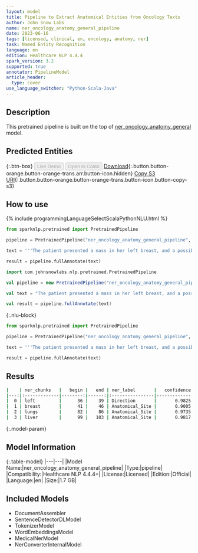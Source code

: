 ```yaml
---
layout: model
title: Pipeline to Extract Anatomical Entities from Oncology Texts
author: John Snow Labs
name: ner_oncology_anatomy_general_pipeline
date: 2023-06-16
tags: [licensed, clinical, en, oncology, anatomy, ner]
task: Named Entity Recognition
language: en
edition: Healthcare NLP 4.4.4
spark_version: 3.2
supported: true
annotator: PipelineModel
article_header:
  type: cover
use_language_switcher: "Python-Scala-Java"
---
```


## Description

This pretrained pipeline is built on the top of [ner_oncology_anatomy_general](https://nlp.johnsnowlabs.com/2022/11/24/ner_oncology_anatomy_general_en.html) model.

## Predicted Entities



{:.btn-box}
<button class="button button-orange" disabled>Live Demo</button>
<button class="button button-orange" disabled>Open in Colab</button>
[Download](https://s3.amazonaws.com/auxdata.johnsnowlabs.com/clinical/models/ner_oncology_anatomy_general_pipeline_en_4.4.4_3.2_1686957627349.zip){:.button.button-orange.button-orange-trans.arr.button-icon.hidden}
[Copy S3 URI](s3://auxdata.johnsnowlabs.com/clinical/models/ner_oncology_anatomy_general_pipeline_en_4.4.4_3.2_1686957627349.zip){:.button.button-orange.button-orange-trans.button-icon.button-copy-s3}

## How to use



<div class="tabs-box" markdown="1">
{% include programmingLanguageSelectScalaPythonNLU.html %}

```python
from sparknlp.pretrained import PretrainedPipeline

pipeline = PretrainedPipeline("ner_oncology_anatomy_general_pipeline", "en", "clinical/models")

text = '''The patient presented a mass in her left breast, and a possible metastasis in her lungs and in her liver.'''

result = pipeline.fullAnnotate(text)
```
```scala
import com.johnsnowlabs.nlp.pretrained.PretrainedPipeline

val pipeline = new PretrainedPipeline("ner_oncology_anatomy_general_pipeline", "en", "clinical/models")

val text = "The patient presented a mass in her left breast, and a possible metastasis in her lungs and in her liver."

val result = pipeline.fullAnnotate(text)
```

{:.nlu-block}
```python
from sparknlp.pretrained import PretrainedPipeline

pipeline = PretrainedPipeline("ner_oncology_anatomy_general_pipeline", "en", "clinical/models")

text = '''The patient presented a mass in her left breast, and a possible metastasis in her lungs and in her liver.'''

result = pipeline.fullAnnotate(text)
```
</div>

## Results

```bash
|    | ner_chunks   |   begin |   end | ner_label       |   confidence |
|---:|:-------------|--------:|------:|:----------------|-------------:|
|  0 | left         |      36 |    39 | Direction       |       0.9825 |
|  1 | breast       |      41 |    46 | Anatomical_Site |       0.9005 |
|  2 | lungs        |      82 |    86 | Anatomical_Site |       0.9735 |
|  3 | liver        |      99 |   103 | Anatomical_Site |       0.9817 |
```

{:.model-param}
## Model Information

{:.table-model}
|---|---|
|Model Name:|ner_oncology_anatomy_general_pipeline|
|Type:|pipeline|
|Compatibility:|Healthcare NLP 4.4.4+|
|License:|Licensed|
|Edition:|Official|
|Language:|en|
|Size:|1.7 GB|

## Included Models

- DocumentAssembler
- SentenceDetectorDLModel
- TokenizerModel
- WordEmbeddingsModel
- MedicalNerModel
- NerConverterInternalModel
